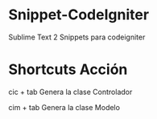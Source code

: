 Snippet-CodeIgniter
===================

Sublime Text 2 Snippets para codeigniter


Shortcuts    Acción
===================
cic + tab    Genera la clase Controlador

cim + tab    Genera la clase Modelo

